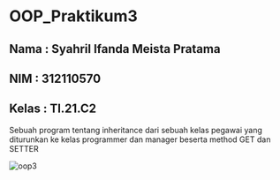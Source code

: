 # OOP_Praktikum3

## Nama : Syahril Ifanda Meista Pratama
## NIM : 312110570
## Kelas : TI.21.C2

Sebuah program tentang inheritance dari sebuah kelas pegawai yang diturunkan ke kelas programmer
dan manager beserta method GET dan SETTER

![oop3](https://user-images.githubusercontent.com/116256448/199928225-9cc00291-4c68-4efc-b8a9-c7eb7ac67802.png)


